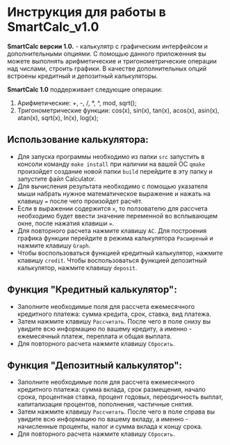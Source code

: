 # Инструкция для работы в SmartCalc_v1.0


**SmartCalc версии 1.0.** - калькулятр с графическим интерфейсом и дополнительными опциями. С помощью данного приложенния вы можете выполнять арифметические и тригонометрические операции над числами, строить графики. В качестве дополнительных опций встроены кредитный и депозитный калькуляторы.

**SmartCalc 1.0** поддерживает следующие операции:
1. Арифметические: +, -, /, *, ^, mod, sqrt();
2. Тригонометрические функции: cos(x), sin(x), tan(x), acos(x), asin(x), atan(x), sqrt(x), ln(x), log(x);

## Использование калькулятора:
- Для запуска программы необходимо из папки `src` запустить в консоли команду `make install` при наличии на вашей ОС `qmake` произойдет создание новой папки `build` перейдите в эту папку и запустите файл Calculator. 
- Для вычисления результата необходимо с помощью указателя мыши набрать нужное математическое выражение и нажать на клавишу `=` после чего произойдет расчёт.
- Если в выражении содержится `x`, то ползователю для рассчета необходимо будет ввести значение переменной во всплывающем окне, после нажатия клавиши 
`=`.
- Для повторного расчета нажмите клавишу `АС`.
Для построения графика функции перейдите в режима калькулятора `Расширеный` и нажмите клавишу `Graph`.
- Чтобы воспользоваться функцией кредитный калькулятор, нажмите клавишу `credit`.
Чтобы воспользоваться функцией депозитный калькулятор, нажмите клавишу `deposit`.


## Функция "Кредитный калькулятор":
- Заполните необходимые поля для рассчета ежемесячного кредитного платежа: cумма кредита, срок, ставка, вид платежа.
- Затем нажмите клавишу `Рассчитать`. После чего в поле снизу вы увидите всю информацию по вашему кредиту, а именно - ежемесячный платеж, переплата и общая выплата.
- Для повторного расчета нажмите клавишу `Сбросить`.


## Функция "Депозитный калькулятор":
- Заполните необходимые поля для рассчета ежемесячного кредитного платежа: cумма вклада, срок размещения, начало срока, процентная ставка, процент годовых, переодичность выплат, капитализация процентов, пополнения, частичные снятия.
- Затем нажмите клавишу `Рассчитать`. После чего в поле справа вы увидите всю информацию по вашему вкладу, а именно - начисленные проценты, налог и сумма вклада к концу срока.
- Для повторного расчета нажмите клавишу `Сбросить`.
